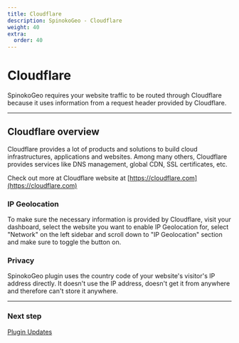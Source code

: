 ```yaml
---
title: Cloudflare
description: SpinokoGeo - Cloudflare
weight: 40
extra:
  order: 40
---
```


# Cloudflare

SpinokoGeo requires your website traffic to be routed through Cloudflare because it uses information from a request header provided by Cloudflare.

---

## Cloudflare overview

Cloudflare provides a lot of products and solutions to build cloud infrastructures, applications and websites. Among many others, Cloudflare provides services like DNS management, global CDN, SSL certificates, etc.

Check out more at Cloudflare website at [https://cloudflare.com](https://cloudflare.com)

### IP Geolocation

To make sure the necessary information is provided by Cloudflare, visit your dashboard, select the website you want to enable IP Geolocation for, select "Network" on the left sidebar and scroll down to "IP Geolocation" section and make sure to toggle the button on.

### Privacy

SpinokoGeo plugin uses the country code of your website's visitor's IP address directly. It doesn't use the IP address, doesn't get it from anywhere and therefore can't store it anywhere.

---

### Next step

[Plugin Updates](/docs/spinoko-geo/plugin-updates/)
